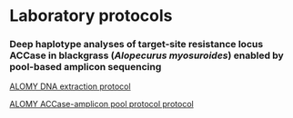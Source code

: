 # Laboratory protocols

### Deep haplotype analyses of target-site resistance locus ACCase in blackgrass (*Alopecurus myosuroides*) enabled by pool-based amplicon sequencing

[ALOMY DNA extraction protocol](https://github.com/SonjaKersten/Laboratory-protocols/tree/master/DNA_extraction_protocol)

[ALOMY ACCase-amplicon pool protocol protocol](https://github.com/SonjaKersten/Laboratory-protocols/tree/master/PacBio_amplicons_pools_protocol)



